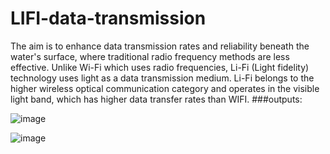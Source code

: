 # LIFI-data-transmission
The aim is to enhance data transmission rates and reliability beneath the water's surface, where traditional 
radio frequency methods are less effective. Unlike Wi-Fi which uses radio frequencies, Li-Fi (Light fidelity) 
technology uses light as a data transmission medium. Li-Fi belongs to the higher wireless optical 
communication category and operates in the visible light band, which has higher data transfer rates than WIFI.
###outputs:






![image](https://github.com/user-attachments/assets/ec6b8499-ce07-483e-b332-969957843796)




![image](https://github.com/user-attachments/assets/807e06aa-dce7-4580-8b16-03936d4ea8b6)


